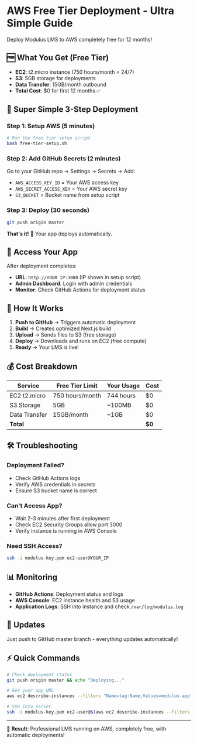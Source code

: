 # AWS Free Tier Deployment - Ultra Simple Guide

Deploy Modulus LMS to AWS completely free for 12 months!

## 🆓 What You Get (Free Tier)
- **EC2**: t2.micro instance (750 hours/month = 24/7)
- **S3**: 5GB storage for deployments
- **Data Transfer**: 15GB/month outbound
- **Total Cost**: $0 for first 12 months ✅

## 🚀 Super Simple 3-Step Deployment

### Step 1: Setup AWS (5 minutes)
```bash
# Run the free tier setup script
bash free-tier-setup.sh
```

### Step 2: Add GitHub Secrets (2 minutes)
Go to your GitHub repo → Settings → Secrets → Add:
- `AWS_ACCESS_KEY_ID` = Your AWS access key
- `AWS_SECRET_ACCESS_KEY` = Your AWS secret key  
- `S3_BUCKET` = Bucket name from setup script

### Step 3: Deploy (30 seconds)
```bash
git push origin master
```
**That's it!** 🎉 Your app deploys automatically.

## 📱 Access Your App

After deployment completes:
- **URL**: `http://YOUR_IP:3000` (IP shown in setup script)
- **Admin Dashboard**: Login with admin credentials
- **Monitor**: Check GitHub Actions for deployment status

## 🔧 How It Works

1. **Push to GitHub** → Triggers automatic deployment
2. **Build** → Creates optimized Next.js build
3. **Upload** → Sends files to S3 (free storage)
4. **Deploy** → Downloads and runs on EC2 (free compute)
5. **Ready** → Your LMS is live!

## 💰 Cost Breakdown

| Service | Free Tier Limit | Your Usage | Cost |
|---------|----------------|------------|------|
| EC2 t2.micro | 750 hours/month | 744 hours | $0 |
| S3 Storage | 5GB | ~100MB | $0 |
| Data Transfer | 15GB/month | ~1GB | $0 |
| **Total** | | | **$0** |

## 🛠️ Troubleshooting

### Deployment Failed?
- Check GitHub Actions logs
- Verify AWS credentials in secrets
- Ensure S3 bucket name is correct

### Can't Access App?
- Wait 2-3 minutes after first deployment
- Check EC2 Security Groups allow port 3000
- Verify instance is running in AWS Console

### Need SSH Access?
```bash
ssh -i modulus-key.pem ec2-user@YOUR_IP
```

## 📊 Monitoring

- **GitHub Actions**: Deployment status and logs
- **AWS Console**: EC2 instance health and S3 usage
- **Application Logs**: SSH into instance and check `/var/log/modulus.log`

## 🔄 Updates

Just push to GitHub master branch - everything updates automatically!

## ⚡ Quick Commands

```bash
# Check deployment status
git push origin master && echo "Deploying..."

# Get your app URL
aws ec2 describe-instances --filters "Name=tag:Name,Values=modulus-app" --query 'Reservations[0].Instances[0].PublicIpAddress'

# SSH into server  
ssh -i modulus-key.pem ec2-user@$(aws ec2 describe-instances --filters "Name=tag:Name,Values=modulus-app" --query 'Reservations[0].Instances[0].PublicIpAddress' --output text)
```

---

🎯 **Result**: Professional LMS running on AWS, completely free, with automatic deployments!
